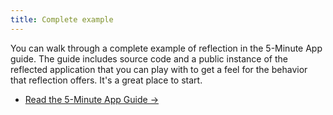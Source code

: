 ```yaml
---
title: Complete example
---
```


You can walk through a complete example of reflection in the 5-Minute App guide. The guide includes source code and a public instance of the reflected application that you can play with to get a feel for the behavior that reflection offers. It's a great place to start.

* [Read the 5-Minute App Guide &rarr;](doc:hello/example)
